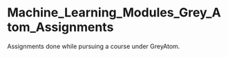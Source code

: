 # Machine_Learning_Modules_Grey_Atom_Assignments
Assignments done while pursuing a course under GreyAtom. 
